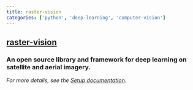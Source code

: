 ```yaml
---
title: raster-vision
categories: ['python', 'deep-learning', 'computer-vision']
---
```

## [raster-vision](https://github.com/azavea/raster-vision)

### An open source library and framework for deep learning on satellite and aerial imagery.


*For more details, see the [Setup documentation](https://docs.rastervision.io/en/stable/setup/)*.
